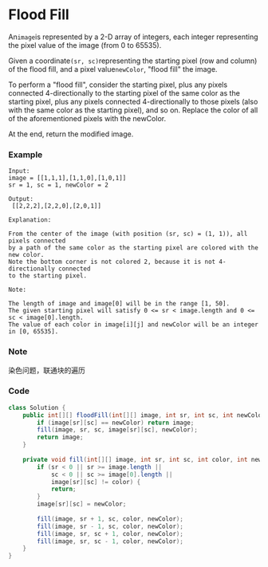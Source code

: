 # Flood Fill

An`image`is represented by a 2-D array of integers, each integer representing the pixel value of the image \(from 0 to 65535\).

Given a coordinate`(sr, sc)`representing the starting pixel \(row and column\) of the flood fill, and a pixel value`newColor`, "flood fill" the image.

To perform a "flood fill", consider the starting pixel, plus any pixels connected 4-directionally to the starting pixel of the same color as the starting pixel, plus any pixels connected 4-directionally to those pixels \(also with the same color as the starting pixel\), and so on. Replace the color of all of the aforementioned pixels with the newColor.

At the end, return the modified image.

### **Example**

```
Input:
image = [[1,1,1],[1,1,0],[1,0,1]]
sr = 1, sc = 1, newColor = 2

Output:
 [[2,2,2],[2,2,0],[2,0,1]]

Explanation:
 
From the center of the image (with position (sr, sc) = (1, 1)), all pixels connected 
by a path of the same color as the starting pixel are colored with the new color.
Note the bottom corner is not colored 2, because it is not 4-directionally connected
to the starting pixel.
```

```
Note:

The length of image and image[0] will be in the range [1, 50].
The given starting pixel will satisfy 0 <= sr < image.length and 0 <= sc < image[0].length.
The value of each color in image[i][j] and newColor will be an integer in [0, 65535].
```

### Note

染色问题，联通块的遍历

### Code

```java
class Solution {
    public int[][] floodFill(int[][] image, int sr, int sc, int newColor) {
        if (image[sr][sc] == newColor) return image;
        fill(image, sr, sc, image[sr][sc], newColor);
        return image;
    }
    
    private void fill(int[][] image, int sr, int sc, int color, int newColor) {
        if (sr < 0 || sr >= image.length || 
            sc < 0 || sc >= image[0].length || 
            image[sr][sc] != color) {
            return;
        }
        image[sr][sc] = newColor;
        
        fill(image, sr + 1, sc, color, newColor);
        fill(image, sr - 1, sc, color, newColor);
        fill(image, sr, sc + 1, color, newColor);
        fill(image, sr, sc - 1, color, newColor);
    }
}

```

  


